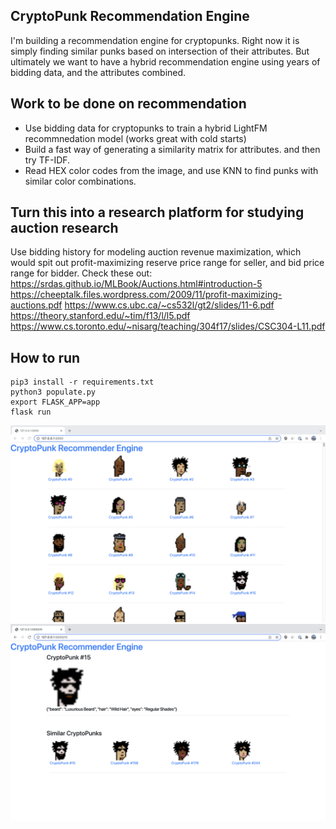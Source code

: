 

## CryptoPunk Recommendation Engine
I'm building a recommendation engine for cryptopunks. 
Right now it is simply finding similar punks based on intersection of their attributes.
But ultimately we want to have a hybrid recommendation engine using years of bidding data, and the attributes combined. 


## Work to be done on recommendation 
- Use bidding data for cryptopunks to train a hybrid LightFM recommnedation model (works great with cold starts)
- Build a fast way of generating a similarity matrix for attributes. and then try TF-IDF.
- Read HEX color codes from the image, and use KNN to find punks with similar color combinations.

## Turn this into a research platform for studying auction research
Use bidding history for modeling auction revenue maximization, which would spit out profit-maximizing reserve price range for seller, and bid price range for bidder. 
Check these out:
https://srdas.github.io/MLBook/Auctions.html#introduction-5
https://cheeptalk.files.wordpress.com/2009/11/profit-maximizing-auctions.pdf
https://www.cs.ubc.ca/~cs532l/gt2/slides/11-6.pdf
https://theory.stanford.edu/~tim/f13/l/l5.pdf
https://www.cs.toronto.edu/~nisarg/teaching/304f17/slides/CSC304-L11.pdf


## How to run
```
pip3 install -r requirements.txt
python3 populate.py
export FLASK_APP=app
flask run

```

![Punks](docs/punks.png)
![Similars](docs/similars.png)

